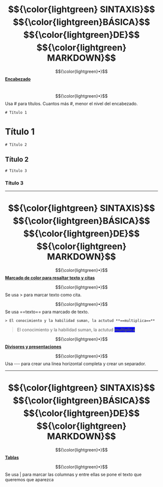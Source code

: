 # $${\color{lightgreen} SINTAXIS}$$ $${\color{lightgreen}BÁSICA}$$ $${\color{lightgreen}DE}$$ $${\color{lightgreen} MARKDOWN}$$

$${\color{lightgreen}•}$$ **<ins>Encabezado</ins>**

&emsp; $${\color{lightgreen}•}$$ Usa # para títulos. Cuantos más #, menor el nivel del encabezado.

``# Título 1``
# Título 1
``# Título 2``
## Título 2
``# Título 3``
### Título 3

---

# $${\color{lightgreen} SINTAXIS}$$ $${\color{lightgreen}BÁSICA}$$ $${\color{lightgreen}DE}$$ $${\color{lightgreen} MARKDOWN}$$

$${\color{lightgreen}•}$$ **<ins>Marcado de color para resaltar texto y citas</ins>**

$${\color{lightgreen}•}$$ Se usa > para marcar texto como cita.

$${\color{lightgreen}•}$$ Se usa ==texto== para marcado de texto.

``> El conocimiento y la habilidad suman, la actutud **==multiplica==**``

> El conocimiento y la habilidad suman, la actutud <span style="background:#0000ff">**multiplica**</span>

$${\color{lightgreen}•}$$ **<ins>Divisores y presentaciones</ins>**

$${\color{lightgreen}•}$$ Usa --- para crear una linea horizontal completa y crear un separador.

---

# $${\color{lightgreen} SINTAXIS}$$ $${\color{lightgreen}BÁSICA}$$ $${\color{lightgreen}DE}$$ $${\color{lightgreen} MARKDOWN}$$

$${\color{lightgreen}•}$$ **<ins>Tablas</ins>**

$${\color{lightgreen}•}$$ Se usa | para marcar las columnas y entre ellas se pone el texto que queremos que aparezca
